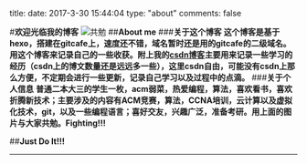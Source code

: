 title: 
date: 2017-3-30 15:44:04
type: "about"
comments: false

#**欢迎光临我的博客**
![共勉][1]
##**About me**
###**关于这个博客**
**这个博客是基于hexo，搭建在gitcafe上，速度还不错，域名暂时还是用的gitcafe的二级域名。用这个博客来记录自己的一些收获。附上我的[csdn博客](http://blog.csdn.net/whjkm)主要用来记录一些学习的经历（csdn上的博文数量还是远远多一些），这里csdn自由，可能没有csdn上那么方便，不定期会进行一些更新，记录自己学习以及过程中的点滴。**
###**关于个人信息**
**普通二本大三的学生一枚，acm弱菜，热爱编程，算法，喜欢看书，喜欢折腾新技术；主要涉及的内容有ACM竞赛，算法，CCNA培训，云计算以及虚拟化技术，git，以及一些编程语言；喜好交友，兴趣广泛，准备考研。用上面的图片与大家共勉。Fighting!!!**

##**Just Do It!!!**


  [1]: http://dn-whjkm.qbox.me/9279263e8050deb94a212bbc53a53985.jpeg

---